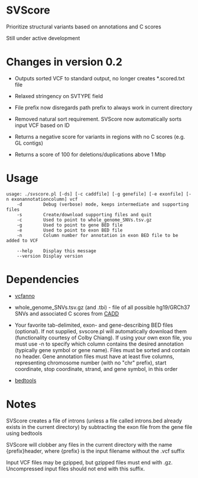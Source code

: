 # SVScore
Prioritize structural variants based on annotations and C scores

Still under active development

# Changes in version 0.2
* Outputs sorted VCF to standard output, no longer creates *.scored.txt file

* Relaxed stringency on SVTYPE field

* File prefix now disregards path prefix to always work in current directory

* Removed natural sort requirement. SVScore now automatically sorts input VCF based on ID

* Returns a negative score for variants in regions with no C scores (e.g. GL contigs)

* Returns a score of 100 for deletions/duplications above 1 Mbp

# Usage
```
usage: ./svscore.pl [-ds] [-c caddfile] [-g genefile] [-e exonfile] [-n exonannotationcolumn] vcf
    -d        Debug (verbose) mode, keeps intermediate and supporting files
    -s        Create/download supporting files and quit
    -c        Used to point to whole_genome_SNVs.tsv.gz
    -g        Used to point to gene BED file
    -e        Used to point to exon BED file
    -n        Column number for annotation in exon BED file to be added to VCF

    --help    Display this message
    --version Display version
```

# Dependencies
* [vcfanno](https://www.github.com/brentp/vcfanno)

* whole_genome_SNVs.tsv.gz (and .tbi) - file of all possible hg19/GRCh37 SNVs and associated C scores from [CADD](http://cadd.gs.washington.edu/download) 

* Your favorite tab-delimited, exon- and gene-describing BED files (optional). If not supplied, svscore.pl will automatically download them (functionality courtesy of Colby Chiang). If using your own exon file, you must use -n to specify which column contains the desired annotation (typically gene symbol or gene name). Files must be sorted and contain no header. Gene annotation files must have at least five columns, representing chromosome number (with no "chr" prefix), start coordinate, stop coordinate, strand, and gene symbol, in this order

* [bedtools](https://www.github.com/arq5x/bedtools)


# Notes
SVScore creates a file of introns (unless a file called introns.bed already exists in the current directory) by subtracting the exon file from the gene file using bedtools

SVScore will clobber any files in the current directory with the name {prefix}header, where {prefix} is the input filename without the .vcf suffix

Input VCF files may be gzipped, but gzipped files must end with .gz. Uncompressed input files should not end with this suffix.
